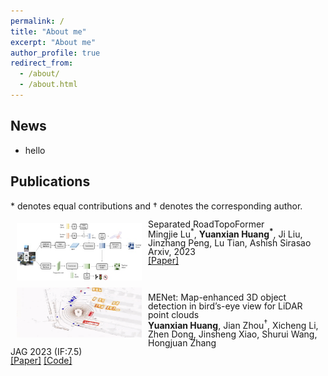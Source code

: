 ```yaml
---
permalink: /
title: "About me"
excerpt: "About me"
author_profile: true
redirect_from: 
  - /about/
  - /about.html
---
```


## News
- hello

## Publications

\* denotes equal contributions and &dagger; denotes the corresponding author.
<br>

<img style="float: left; margin:5px 10px" src="../images/pub_roadformer.png" width=200px height=92px>
<div class="pubdsp">
  <p style="line-height:1.0">
  <span class=pubtitle > 
      Separated RoadTopoFormer<br>
  </span>
    <span class=pubauthor > 
      Mingjie Lu<sup>*</sup>, <b>Yuanxian Huang<sup>*</sup></b>, Ji Liu, Jinzhang Peng, Lu Tian, Ashish Sirasao
      <br>
    </span>
    <span class=publoc > 
      Arxiv, 2023<br>
    </span>
    <span class=publink>
      <a href="https://arxiv.org/abs/2307.01557">[Paper]</a>
    <br></span>
  </p>
</div>
<br>

<img style="float: left; margin:5px 10px" src="../images/pub_menet.gif" width=200px height=80px>
<div class="pubdsp">
  <p style="line-height:1.0">
  <span class=pubtitle > 
      MENet: Map-enhanced 3D object detection in bird’s-eye view for LiDAR point clouds<br>
    </span>
    <span class=pubauthor > 
      <b>Yuanxian Huang</b>, Jian Zhou<sup>&dagger;</sup>, Xicheng Li, Zhen Dong, Jinsheng Xiao, 
        Shurui Wang, Hongjuan Zhang
      <br>
    </span>
    <span class=publoc > 
      JAG 2023 (IF:7.5)<br>
    </span>
    <span class=publink>
      <a href="https://www.sciencedirect.com/science/article/pii/S1569843223001590">[Paper]</a>
      <a href="https://github.com/WHU-USI3DV/MENet">[Code]</a>
    <br></span>
  </p>
</div>
<br>
